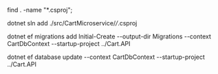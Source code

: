 find . -name "*.csproj";

dotnet sln add ./src/CartMicroservice/*/*.csproj

dotnet ef migrations add Initial-Create --output-dir Migrations --context CartDbContext --startup-project ../Cart.API 

dotnet ef database update --context CartDbContext --startup-project ../Cart.API